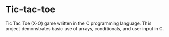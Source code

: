 # Tic-tac-toe
Tic Tac Toe (X-O) game written in the C programming language. This project demonstrates basic use of arrays, conditionals, and user input in C. 
